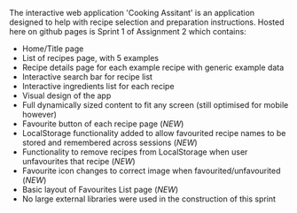The interactive web application 'Cooking Assitant' is an application designed to help with recipe selection and preparation instructions. 
Hosted here on github pages is Sprint 1 of Assignment 2 which contains:

- Home/Title page
- List of recipes page, with 5 examples
- Recipe details page for each example recipe with generic example data
- Interactive search bar for recipe list
- Interactive ingredients list for each recipe
- Visual design of the app
- Full dynamically sized content to fit any screen (still optimised for mobile however)
- Favourite button of each recipe page (*NEW*)
- LocalStorage functionality added to allow favourited recipe names to be stored and remembered across sessions (*NEW*)
- Functionality to remove recipes from LocalStorage when user unfavourites that recipe (*NEW*)
- Favourite icon changes to correct image when favourited/unfavourited (*NEW*)
- Basic layout of Favourites List page (*NEW*)
- No large external libraries were used in the construction of this sprint